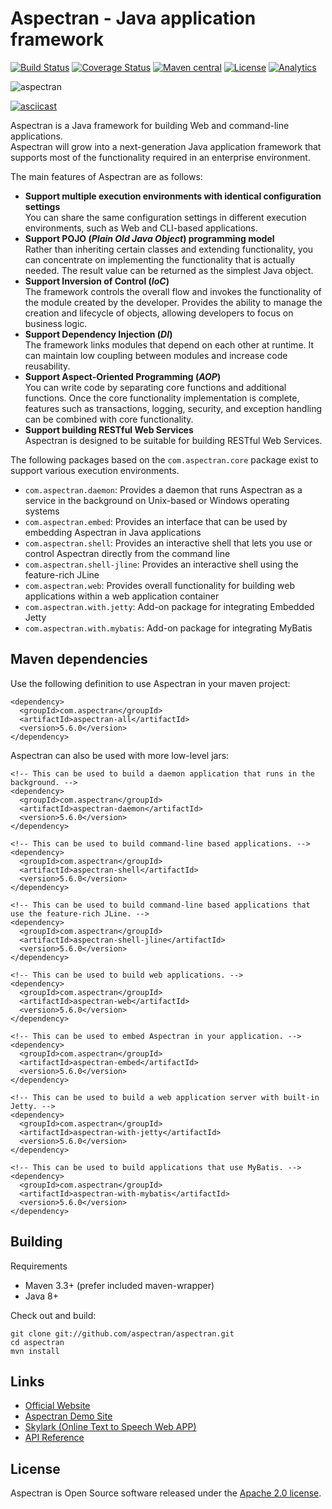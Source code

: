 # Aspectran - Java application framework

[![Build Status](https://travis-ci.org/aspectran/aspectran.svg?branch=master)](https://travis-ci.org/aspectran/aspectran)
[![Coverage Status](https://coveralls.io/repos/github/aspectran/aspectran/badge.svg?branch=master)](https://coveralls.io/github/aspectran/aspectran?branch=master)
[![Maven central](https://maven-badges.herokuapp.com/maven-central/com.aspectran/aspectran/badge.svg#v5.6.0)](https://maven-badges.herokuapp.com/maven-central/com.aspectran/aspectran)
[![License](https://img.shields.io/:license-apache-orange.svg)](https://www.apache.org/licenses/LICENSE-2.0.html)
[![Analytics](https://ga-beacon.appspot.com/UA-66807210-1/aspectran/aspectran-readme?pixel)](https://github.com/aspectran/aspectran)

![aspectran](http://www.aspectran.com/images/header_aspectran.png)

[![asciicast](https://asciinema.org/a/208915.png)](https://asciinema.org/a/208915)

Aspectran is a Java framework for building Web and command-line applications.  
Aspectran will grow into a next-generation Java application framework that supports most of the functionality required in an enterprise environment.

The main features of Aspectran are as follows:

* **Support multiple execution environments with identical configuration settings**  
  You can share the same configuration settings in different execution environments, such as Web and CLI-based applications.
* **Support POJO (*Plain Old Java Object*) programming model**  
  Rather than inheriting certain classes and extending functionality, you can concentrate on implementing the functionality that is actually needed.
  The result value can be returned as the simplest Java object.
* **Support Inversion of Control (*IoC*)**  
  The framework controls the overall flow and invokes the functionality of the module created by the developer.
  Provides the ability to manage the creation and lifecycle of objects, allowing developers to focus on business logic.
* **Support Dependency Injection (*DI*)**  
  The framework links modules that depend on each other at runtime.
  It can maintain low coupling between modules and increase code reusability.
* **Support Aspect-Oriented Programming (*AOP*)**  
  You can write code by separating core functions and additional functions.
  Once the core functionality implementation is complete, features such as transactions, logging, security, and exception handling can be combined with core functionality.
* **Support building RESTful Web Services**  
  Aspectran is designed to be suitable for building RESTful Web Services.

The following packages based on the `com.aspectran.core` package exist to support various execution environments.

* `com.aspectran.daemon`: Provides a daemon that runs Aspectran as a service in the background on Unix-based or Windows operating systems
* `com.aspectran.embed`: Provides an interface that can be used by embedding Aspectran in Java applications
* `com.aspectran.shell`: Provides an interactive shell that lets you use or control Aspectran directly from the command line
* `com.aspectran.shell-jline`: Provides an interactive shell using the feature-rich JLine
* `com.aspectran.web`: Provides overall functionality for building web applications within a web application container
* `com.aspectran.with.jetty`: Add-on package for integrating Embedded Jetty
* `com.aspectran.with.mybatis`: Add-on package for integrating MyBatis

## Maven dependencies

Use the following definition to use Aspectran in your maven project:

    <dependency>
      <groupId>com.aspectran</groupId>
      <artifactId>aspectran-all</artifactId>
      <version>5.6.0</version>
    </dependency>

Aspectran can also be used with more low-level jars:

    <!-- This can be used to build a daemon application that runs in the background. -->
    <dependency>
      <groupId>com.aspectran</groupId>
      <artifactId>aspectran-daemon</artifactId>
      <version>5.6.0</version>
    </dependency>
    
    <!-- This can be used to build command-line based applications. -->
    <dependency>
      <groupId>com.aspectran</groupId>
      <artifactId>aspectran-shell</artifactId>
      <version>5.6.0</version>
    </dependency>
    
    <!-- This can be used to build command-line based applications that use the feature-rich JLine. -->
    <dependency>
      <groupId>com.aspectran</groupId>
      <artifactId>aspectran-shell-jline</artifactId>
      <version>5.6.0</version>
    </dependency>
    
    <!-- This can be used to build web applications. -->
    <dependency>
      <groupId>com.aspectran</groupId>
      <artifactId>aspectran-web</artifactId>
      <version>5.6.0</version>
    </dependency>
    
    <!-- This can be used to embed Aspectran in your application. -->
    <dependency>
      <groupId>com.aspectran</groupId>
      <artifactId>aspectran-embed</artifactId>
      <version>5.6.0</version>
    </dependency>
    
    <!-- This can be used to build a web application server with built-in Jetty. -->
    <dependency>
      <groupId>com.aspectran</groupId>
      <artifactId>aspectran-with-jetty</artifactId>
      <version>5.6.0</version>
    </dependency>
    
    <!-- This can be used to build applications that use MyBatis. -->
    <dependency>
      <groupId>com.aspectran</groupId>
      <artifactId>aspectran-with-mybatis</artifactId>
      <version>5.6.0</version>
    </dependency>

## Building

Requirements

* Maven 3.3+ (prefer included maven-wrapper)
* Java 8+

Check out and build:

    git clone git://github.com/aspectran/aspectran.git
    cd aspectran
    mvn install
    
## Links

* [Official Website](http://www.aspectran.com/)
* [Aspectran Demo Site](http://demo.aspectran.com/)
* [Skylark (Online Text to Speech Web APP)](http://skylark.aspectran.com/)
* [API Reference](http://javadoc.io/doc/com.aspectran/aspectran-all)

## License

Aspectran is Open Source software released under the [Apache 2.0 license](http://www.apache.org/licenses/LICENSE-2.0).
